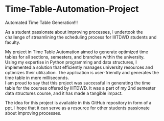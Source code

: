 # Time-Table-Automation-Project
Automated Time Table Generation!!!

As a student passionate about improving processes, I undertook the challenge of streamlining the scheduling process for IIITDWD students and faculty. 

My project in Time Table Automation aimed to generate optimized time tables for all sections, semesters, and branches within the university.  
Using my expertise in Python programming and data structures, I implemented a solution that efficiently manages university resources and optimizes their utilization. The application is user-friendly and generates the time table in mere milliseconds.  
I am proud to say that this project was successful in generating the time table for the courses offered by IIITDWD. 
It was a part of my 2nd semester data structures course, and it has made a tangible impact.  

The idea for this project is available in this GitHub repository in form of a ppt.
I hope that it can serve as a resource for other students passionate about improving processes.
